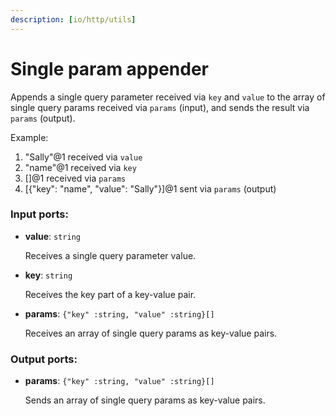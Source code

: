 ```yaml
---
description: [io/http/utils]
---
```


# Single param appender

Appends a single query parameter received via `key` and `value` to the array of single query params received via `params` (input), and sends the result via `params` (output).

Example:
1. "Sally"@1 received via `value`
2. "name"@1 received via `key`
3. []@1 received via `params`
4. [{"key": "name", "value": "Sally"}]@1 sent via `params` (output)

### Input ports:

* __value__: ` string `

    Receives a single query parameter value.


* __key__: ` string `

    Receives the key part of a key-value pair.


* __params__: ` {"key" :string, "value" :string}[] `

    Receives an array of single query params as key-value pairs.

### Output ports:

* __params__: ` {"key" :string, "value" :string}[] `

    Sends an array of single query params as key-value pairs.

